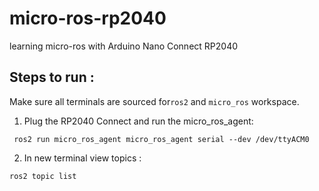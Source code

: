 # micro-ros-rp2040
learning micro-ros with Arduino Nano Connect RP2040

## Steps to run :
Make sure all terminals are sourced for```ros2``` and ```micro_ros``` workspace.

1.  Plug the RP2040 Connect and run the micro_ros_agent:

``` ros2 run micro_ros_agent micro_ros_agent serial --dev /dev/ttyACM0```

2. In new terminal view topics :

``` ros2 topic list ```

